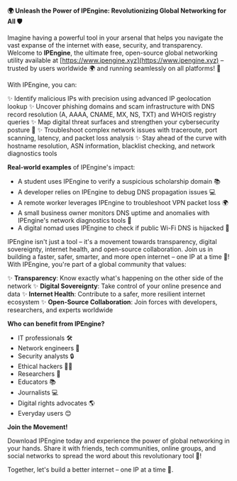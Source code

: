 **🌍 Unleash the Power of IPEngine: Revolutionizing Global Networking for All 🛡️**

Imagine having a powerful tool in your arsenal that helps you navigate the vast expanse of the internet with ease, security, and transparency. Welcome to **IPEngine**, the ultimate free, open-source global networking utility available at [https://www.ipengine.xyz](https://www.ipengine.xyz) – trusted by users worldwide 🌍 and running seamlessly on all platforms! 🚀

With IPEngine, you can:

✨ Identify malicious IPs with precision using advanced IP geolocation lookup
✨ Uncover phishing domains and scam infrastructure with DNS record resolution (A, AAAA, CNAME, MX, NS, TXT) and WHOIS registry queries
✨ Map digital threat surfaces and strengthen your cybersecurity posture 🔐
✨ Troubleshoot complex network issues with traceroute, port scanning, latency, and packet loss analysis
✨ Stay ahead of the curve with hostname resolution, ASN information, blacklist checking, and network diagnostics tools

**Real-world examples** of IPEngine's impact:

* A student uses IPEngine to verify a suspicious scholarship domain 📚
* A developer relies on IPEngine to debug DNS propagation issues 💻
* A remote worker leverages IPEngine to troubleshoot VPN packet loss 🌍
* A small business owner monitors DNS uptime and anomalies with IPEngine's network diagnostics tools 💼
* A digital nomad uses IPEngine to check if public Wi-Fi DNS is hijacked 📡

IPEngine isn't just a tool – it's a movement towards transparency, digital sovereignty, internet health, and open-source collaboration. Join us in building a faster, safer, smarter, and more open internet – one IP at a time 🔑! With IPEngine, you're part of a global community that values:

✨ **Transparency**: Know exactly what's happening on the other side of the network
✨ **Digital Sovereignty**: Take control of your online presence and data
✨ **Internet Health**: Contribute to a safer, more resilient internet ecosystem
✨ **Open-Source Collaboration**: Join forces with developers, researchers, and experts worldwide

**Who can benefit from IPEngine?**

* IT professionals 🛠️
* Network engineers 🔧
* Security analysts 🔒
* Ethical hackers 🕵️‍♂️
* Researchers 🔬
* Educators 📚
* Journalists 💻
* Digital rights advocates 🌎
* Everyday users 😊

**Join the Movement!**

Download IPEngine today and experience the power of global networking in your hands. Share it with friends, tech communities, online groups, and social networks to spread the word about this revolutionary tool 🔗!

Together, let's build a better internet – one IP at a time 🚀.
